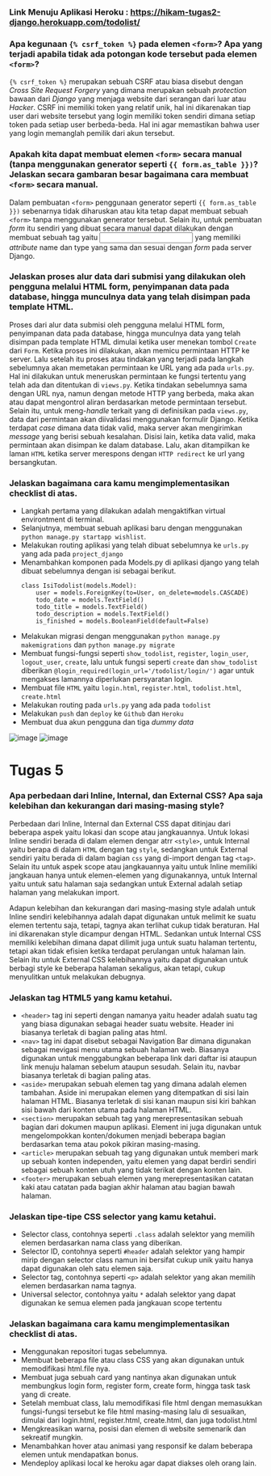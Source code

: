 ### Link Menuju Aplikasi Heroku : https://hikam-tugas2-django.herokuapp.com/todolist/

### Apa kegunaan `{% csrf_token %}` pada elemen `<form>`? Apa yang terjadi apabila tidak ada potongan kode tersebut pada elemen `<form>`?
`{% csrf_token %}` merupakan sebuah CSRF atau biasa disebut dengan *Cross Site Request Forgery* yang dimana merupakan sebuah *protection* bawaan dari *Django* yang menjaga website dari serangan dari luar atau *Hacker*. CSRF ini memiliki token yang relatif unik, hal ini dikarenakan tiap user dari website tersebut yang login memiliki token sendiri dimana setiap token pada setiap user berbeda-beda. Hal ini agar memastikan bahwa user yang login memanglah pemilik dari akun tersebut. 
  
### Apakah kita dapat membuat elemen `<form>` secara manual (tanpa menggunakan generator seperti `{{ form.as_table }})`? Jelaskan secara gambaran besar bagaimana cara membuat `<form>` secara manual.
Dalam pembuatan `<form>` penggunaan generator seperti `{{ form.as_table }})` sebenarnya tidak diharuskan atau kita tetap dapat membuat sebuah `<form>` tanpa menggunakan generator tersebut.
Selain itu, untuk pembuatan *form* itu sendiri yang dibuat secara manual dapat dilakukan dengan membuat sebuah tag yaitu <input> yang memiliki *attribute* name dan type yang sama dan sesuai dengan *form* pada server Django.

### Jelaskan proses alur data dari submisi yang dilakukan oleh pengguna melalui HTML form, penyimpanan data pada database, hingga munculnya data yang telah disimpan pada template HTML.
Proses dari alur data submisi oleh pengguna melalui HTML form, penyimpanan data pada database, hingga munculnya data yang telah disimpan pada template HTML dimulai ketika user menekan tombol `Create` dari `Form`. Ketika proses ini dilakukan, akan memicu permintaan HTTP ke server. Lalu setelah itu proses atau tindakan yang terjadi pada langkah sebelumnya akan memetakan permintaan ke URL yang ada pada `urls.py`. Hal ini dilakukan untuk meneruskan permintaan ke fungsi tertentu yang telah ada dan ditentukan di `views.py`. Ketika tindakan sebelumnya sama dengan URL nya, namun dengan metode HTTP yang berbeda, maka akan atau dapat mengontrol aliran berdasarkan metode permintaan tersebut. Selain itu, untuk meng-*handle* terkait yang di definisikan pada `views.py`, data dari permintaan akan diivalidasi menggunakan formulir Django. Ketika terdapat *case* dimana data tidak valid, maka server akan mengirimkan *message* yang berisi sebuah kesalahan. Disisi lain, ketika data valid, maka permintaan akan disimpan ke dalam database. Lalu, akan ditampilkan ke laman `HTML` ketika server merespons dengan `HTTP redirect` ke url yang bersangkutan.

### Jelaskan bagaimana cara kamu mengimplementasikan checklist di atas.
- Langkah pertama yang dilakukan adalah mengaktifkan virtual environtment di terminal.
- Selanjutnya, membuat sebuah aplikasi baru dengan menggunakan `python manage.py startapp wishlist`.
- Melakukan routing aplikasi yang telah dibuat sebelumnya ke `urls.py` yang ada pada `project_django`
- Menambahkan komponen pada Models.py di aplikasi django yang telah dibuat sebelumnya dengan isi sebagai berikut.
    ```
    class IsiTodolist(models.Model):
        user = models.ForeignKey(to=User, on_delete=models.CASCADE)
        todo_date = models.TextField()
        todo_title = models.TextField()
        todo_description = models.TextField()
        is_finished = models.BooleanField(default=False)
    ```
- Melakukan migrasi dengan menggunakan `python manage.py makemigrations` dan `python manage.py migrate`
- Membuat fungsi-fungsi seperti `show_todolist`, `register`, `login_user`, `logout_user`, `create`, lalu untuk fungsi seperti `create` dan `show_todolist` diberikan `@login_required(login_url='/todolist/login/')` agar untuk mengakses lamannya diperlukan persyaratan login.
- Membuat file `HTML` yaitu `login.html`, `register.html`, `todolist.html`, `create.html`
- Melakukan routing pada `urls.py` yang ada pada `todolist`
- Melakukan `push` dan `deploy` ke `Github` dan `Heroku`
- Membuat dua akun pengguna dan tiga *dummy data*

![image](https://user-images.githubusercontent.com/96283916/192886953-14e1e576-2d65-4c63-bdb6-5a8dfdc3dc43.png)
![image](https://user-images.githubusercontent.com/96283916/192887873-3cf79022-f08a-4bc6-810b-6daa6de43f43.png)

# Tugas 5
### Apa perbedaan dari Inline, Internal, dan External CSS? Apa saja kelebihan dan kekurangan dari masing-masing style?
Perbedaan dari Inline, Internal dan External CSS dapat ditinjau dari beberapa aspek yaitu lokasi dan scope atau jangkauannya. Untuk lokasi Inline sendiri berada di dalam elemen dengar atrr `<style>`, untuk Internal yaitu berapa di dalam `HTML` dengan tag `style`, sedangkan untuk External sendiri yaitu berada di dalam bagian `css` yang di-import dengan tag `<tag>`. Selain itu untuk aspek scope atau jangkauannya yaitu untuk Inline memiliki jangkauan hanya untuk elemen-elemen yang digunakannya, untuk Internal yaitu untuk satu halaman saja sedangkan untuk External adalah setiap halaman yang melakukan import.

Adapun kelebihan dan kekurangan dari masing-masing style adalah untuk Inline sendiri kelebihannya adalah dapat digunakan untuk melimit ke suatu elemen tertentu saja, tetapi, tagnya akan terlihat cukup tidak beraturan. Hal ini dikarenakan style dicampur dengan HTML. Sedankan untuk Internal CSS memiliki kelebihan dimana dapat dilimit juga untuk suatu halaman tertentu, tetapi akan tidak efisien ketika terdapat perulangan untuk halaman lain. Selain itu untuk External CSS kelebihannya yaitu dapat digunakan untuk berbagi style ke beberapa halaman sekaligus, akan tetapi, cukup menyulitkan untuk melakukan debugnya. 

### Jelaskan tag HTML5 yang kamu ketahui.
- `<header>` tag ini seperti dengan namanya yaitu header adalah suatu tag yang biasa digunakan sebagai header suatu website. Header ini biasanya terletak di bagian paling atas html.
- `<nav>` tag ini dapat disebut sebagai Navigation Bar dimana digunakan sebagai mevigasi menu utama sebuah halaman web. Biasanya digunakan untuk menggabungkan beberapa link dari daftar isi ataupun link menuju halaman sebelum ataupun sesudah. Selain itu, navbar biasanya terletak di bagian paling atas.
- `<aside>` merupakan sebuah elemen tag yang dimana adalah elemen tambahan. Aside ini merupakan elemen yang ditempatkan di sisi lain halaman HTML. Biasanya terletak di sisi kanan maupun sisi kiri bahkan sisi bawah dari konten utama pada halaman HTML.
- `<section>` merupakan sebuah tag yang merepresentasikan sebuah bagian dari dokumen maupun aplikasi. Element ini juga digunakan untuk mengelompokkan konten/dokumen menjadi beberapa bagian berdasarkan tema atau pokok pikiran masing-masing.
- `<article>` merupakan sebuah tag yang digunakan untuk memberi mark up sebuah konten independen, yaitu elemen yang dapat berdiri sendiri sebagai sebuah konten utuh yang tidak terikat dengan konten lain.
- `<footer>` merupakan sebuah elemen yang merepresentasikan catatan kaki atau catatan pada bagian akhir halaman atau bagian bawah halaman.

### Jelaskan tipe-tipe CSS selector yang kamu ketahui.
- Selector class, contohnya seperti `.class` adalah selektor yang memilih elemen berdasarkan nama class yang diberikan.
- Selector ID, contohnya seperti `#header` adalah selektor yang hampir mirip dengan selector class namun ini bersifat cukup unik yaitu hanya dapat digunakan oleh satu elemen saja.
- Selector tag, contohnya seperti `<p>` adalah selektor yang akan memilih elemen berdasarkan nama tagnya.
- Universal selector, contohnya yaitu `*` adalah selektor yang dapat digunakan ke semua elemen pada jangkauan scope tertentu

### Jelaskan bagaimana cara kamu mengimplementasikan checklist di atas.
- Menggunakan repositori tugas sebelumnya.
- Membuat beberapa file atau class CSS yang akan digunakan untuk memodifikasi html.file nya.
- Membuat juga sebuah card yang nantinya akan digunakan untuk membungkus login form, register form, create form, hingga task task yang di create.
- Setelah membuat class, lalu memodifikasi file html dengan memasukkan fungsi-fungsi tersebut ke file html masing-masing lalu di sesuaikan, dimulai dari login.html, register.html, create.html, dan juga todolist.html
- Mengkreasikan warna, posisi dan elemen di website semenarik dan sekreatif mungkin.
- Menambahkan hover atau animasi yang responsif ke dalam beberapa elemen untuk mendapatkan bonus.
- Mendeploy aplikasi local ke heroku agar dapat diakses oleh orang lain.
